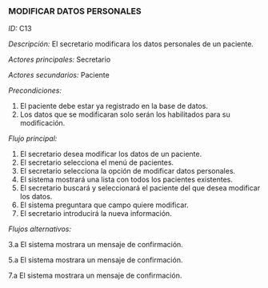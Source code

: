 ### **MODIFICAR DATOS PERSONALES**
*ID:* C13	

*Descripción:* El secretario modificara los datos personales de un paciente.

*Actores principales:* Secretario       

*Actores secundarios:* Paciente

*Precondiciones:*
1. El paciente debe estar ya registrado en la base de datos.
2. Los datos que se modificaran solo serán los habilitados para su modificación.

*Flujo principal:*
1. El secretario desea modificar los datos de un paciente.
2. El secretario selecciona el menú de pacientes.
3. El secretario selecciona la opción de modificar datos personales.
4. El sistema mostrará una lista con todos los pacientes existentes.
5. El secretario buscará y seleccionará el paciente del que desea modificar los datos.
6. El sistema preguntara que campo quiere modificar.
7. El secretario introducirá la nueva información.

*Flujos alternativos:*

3.a El sistema mostrara un mensaje de confirmación.

5.a El sistema mostrara un mensaje de confirmación.

7.a El sistema mostrara un mensaje de confirmación.
